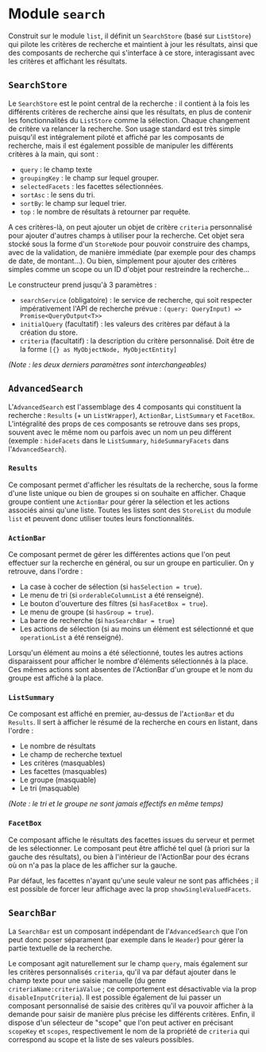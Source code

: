 # Module `search`

Construit sur le module `list`, il définit un `SearchStore` (basé sur `ListStore`) qui pilote les critères de recherche et maintient à jour les résultats, ainsi que des composants de recherche qui s'interface à ce store, interagissant avec les critères et affichant les résultats.

## `SearchStore`
Le `SearchStore` est le point central de la recherche : il contient à la fois les différents critères de recherche ainsi que les résultats, en plus de contenir les fonctionnalités du `ListStore` comme la sélection. Chaque changement de critère va relancer la recherche. Son usage standard est très simple puisqu'il est intégralement piloté et affiché par les composants de recherche, mais il est également possible de manipuler les différents critères à la main, qui sont :
* `query` : le champ texte
* `groupingKey` : le champ sur lequel grouper.
* `selectedFacets` : les facettes sélectionnées.
* `sortAsc` : le sens du tri.
* `sortBy`: le champ sur lequel trier.
* `top` : le nombre de résultats à retourner par requête.

A ces critères-là, on peut ajouter un objet de critère `criteria` personnalisé pour ajouter d'autres champs à utiliser pour la recherche. Cet objet sera stocké sous la forme d'un `StoreNode` pour pouvoir construire des champs, avec de la validation, de manière immédiate (par exemple pour des champs de date, de montant...). Ou bien, simplement pour ajouter des critères simples comme un scope ou un ID d'objet pour restreindre la recherche...

Le constructeur prend jusqu'à 3 paramètres :
* `searchService` (obligatoire) : le service de recherche, qui soit respecter impérativement l'API de recherche prévue : `(query: QueryInput) => Promise<QueryOutput<T>>`
* `initialQuery` (facultatif) : les valeurs des critères par défaut à la création du store.
* `criteria` (facultatif) : la description du critère personnalisé. Doit être de la forme `[{} as MyObjectNode, MyObjectEntity]`

_(Note : les deux derniers paramètres sont interchangeables)_

## `AdvancedSearch`
L'`AdvancedSearch` est l'assemblage des 4 composants qui constituent la recherche : `Results` (+ un `ListWrapper`), `ActionBar`, `ListSummary` et `FacetBox`. L'intégralité des props de ces composants se retrouve dans ses props, souvent avec le même nom ou parfois avec un nom un peu différent (exemple : `hideFacets` dans le `ListSummary`, `hideSummaryFacets` dans l'`AdvancedSearch`).

### `Results`
Ce composant permet d'afficher les résultats de la recherche, sous la forme d'une liste unique ou bien de groupes si on souhaite en afficher. Chaque groupe contient une `ActionBar` pour gérer la sélection et les actions associés ainsi qu'une liste. Toutes les listes sont des `StoreList` du module `list` et peuvent donc utiliser toutes leurs fonctionnalités.

### `ActionBar`
Ce composant permet de gérer les différentes actions que l'on peut effectuer sur la recherche en général, ou sur un groupe en particulier. On y retrouve, dans l'ordre :
* La case à cocher de sélection (si `hasSelection = true`).
* Le menu de tri (si `orderableColumnList` a été renseigné).
* Le bouton d'ouverture des filtres (si `hasFacetBox = true`).
* Le menu de groupe (si `hasGroup = true`).
* La barre de recherche (si `hasSearchBar = true`)
* Les actions de sélection (si au moins un élément est sélectionné et que `operationList` a été renseigné).

Lorsqu'un élément au moins a été sélectionné, toutes les autres actions disparaissent pour afficher le nombre d'éléments sélectionnés à la place. Ces mêmes actions sont absentes de l'ActionBar d'un groupe et le nom du groupe est affiché à la place.

### `ListSummary`
Ce composant est affiché en premier, au-dessus de l'`ActionBar` et du `Results`. Il sert à afficher le résumé de la recherche en cours en listant, dans l'ordre :
* Le nombre de résultats
* Le champ de recherche textuel
* Les critères (masquables)
* Les facettes (masquables)
* Le groupe (masquable)
* Le tri (masquable)

_(Note : le tri et le groupe ne sont jamais effectifs en même temps)_

### `FacetBox`
Ce composant affiche le résultats des facettes issues du serveur et permet de les sélectionner. Le composant peut être affiché tel quel (à priori sur la gauche des résultats), ou bien à l'intérieur de l'ActionBar pour des écrans où on n'a pas la place de les afficher sur la gauche.

Par défaut, les facettes n'ayant qu'une seule valeur ne sont pas affichées ; il est possible de forcer leur affichage avec la prop `showSingleValuedFacets`.

## `SearchBar`
La `SearchBar` est un composant indépendant de l'`AdvancedSearch` que l'on peut donc poser séparament (par exemple dans le `Header`) pour gérer la partie textuelle de la recherche.

Le composant agit naturellement sur le champ `query`, mais également sur les critères personnalisés `criteria`, qu'il va par défaut ajouter dans le champ texte pour une saisie manuelle (du genre `criteriaName:criteriaValue` ; ce comportement est désactivable via la prop `disableInputCriteria`). Il est possible également de lui passer un composant personnalisé de saisie des critères qu'il va pouvoir afficher à la demande pour saisir de manière plus précise les différents critères. Enfin, il dispose d'un sélecteur de "scope" que l'on peut activer en précisant `scopeKey` et `scopes`, respectivement le nom de la propriété de `criteria` qui correspond au scope et la liste de ses valeurs possibles.
